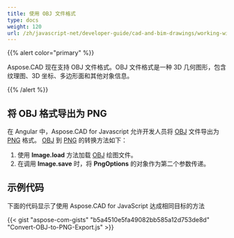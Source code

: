 ```yaml
---
title: 使用 OBJ 文件格式
type: docs
weight: 120
url: /zh/javascript-net/developer-guide/cad-and-bim-drawings/working-with-obj-file-format/
---
```


{{% alert color="primary" %}}

Aspose.CAD 现在支持 OBJ 文件格式。OBJ 文件格式是一种 3D 几何图形，包含纹理图、3D 坐标、多边形面和其他对象信息。

{{% /alert %}}

## **将 OBJ 格式导出为 PNG**

在 Angular 中，Aspose.CAD for Javascript 允许开发人员将 [OBJ](https://docs.fileformat.com/3d/obj/) 文件导出为 [PNG](https://docs.fileformat.com/image/png/) 格式。
[OBJ](https://docs.fileformat.com/3d/obj/) 到 [PNG](https://docs.fileformat.com/image/png/) 的转换方法如下：

1. 使用 **Image.load** 方法加载 [OBJ](https://docs.fileformat.com/3d/obj/) 绘图文件。
1. 在调用 **Image.save** 时，将 **PngOptions** 的对象作为第二个参数传递。

## 示例代码

下面的代码显示了使用 Aspose.CAD for JavaScript 达成相同目标的方法

{{< gist "aspose-com-gists" "b5a4510e5fa49082bb585a12d753de8d" "Convert-OBJ-to-PNG-Export.js" >}}
